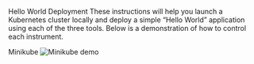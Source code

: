 Hello World Deployment
These instructions will help you launch a Kubernetes cluster locally and deploy a simple “Hello World” application using each of the three tools.
Below is a demonstration of how to control each instrument.

Minikube 
![Minikube demo](./demos/minikube.svg)
